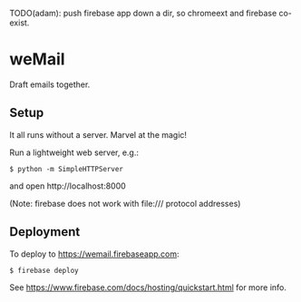 TODO(adam): push firebase app down a dir, so chromeext and firebase co-exist.

# weMail

Draft emails together.

## Setup

It all runs without a server. Marvel at the magic!

Run a lightweight web server, e.g.:

    $ python -m SimpleHTTPServer

and open http://localhost:8000

(Note: firebase does not work with file:/// protocol addresses)

## Deployment

To deploy to https://wemail.firebaseapp.com:

    $ firebase deploy

See https://www.firebase.com/docs/hosting/quickstart.html for more info.
